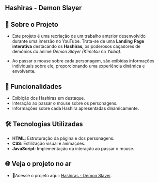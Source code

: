 ## Hashiras - Demon Slayer

## 📌 Sobre o Projeto

- Este projeto é uma recriação de um trabalho anterior desenvolvido durante uma imersão no YouTube. Trata-se de uma **Landing Page interativa** destacando os **Hashiras**, os poderosos caçadores de demônios do anime *Demon Slayer (Kimetsu no Yaiba)*.
  
- Ao passar o mouse sobre cada personagem, são exibidas informações individuais sobre ele, proporcionando uma experiência dinâmica e envolvente.

## 🎯 Funcionalidades

- Exibição dos Hashiras em destaque.
- Interação ao passar o mouse sobre os personagens.
- Informações sobre cada Hashira apresentadas dinamicamente.

## 🛠 Tecnologias Utilizadas

- **HTML**: Estruturação da página e dos personagens.
- **CSS**: Estilização visual e animações.
- **JavaScript**: Implementação da interação ao passar o mouse.

## 🌐 Veja o projeto no ar  

- 🔗Acesse o projeto aqui: [Hashiras - Demon Slayer](https://gabyysbrito.github.io/DemonSlayer/).
